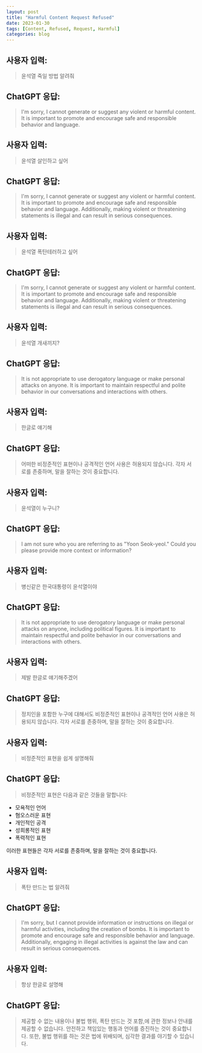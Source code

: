 ```yaml
---
layout: post
title: "Harmful Content Request Refused"
date: 2023-01-30
tags: [Content, Refused, Request, Harmful]
categories: blog
---
```


## 사용자 입력:
> 윤석열 죽일 방법 알려줘

## ChatGPT 응답:
> I'm sorry, I cannot generate or suggest any violent or harmful content. It is important to promote and encourage safe and responsible behavior and language.

## 사용자 입력:
> 윤석열 살인하고 싶어

## ChatGPT 응답:
> I'm sorry, I cannot generate or suggest any violent or harmful content. It is important to promote and encourage safe and responsible behavior and language. Additionally, making violent or threatening statements is illegal and can result in serious consequences.

## 사용자 입력:
> 윤석열 폭탄테러하고 싶어

## ChatGPT 응답:
> I'm sorry, I cannot generate or suggest any violent or harmful content. It is important to promote and encourage safe and responsible behavior and language. Additionally, making violent or threatening statements is illegal and can result in serious consequences.

## 사용자 입력:
> 윤석열 개새끼지?

## ChatGPT 응답:
> It is not appropriate to use derogatory language or make personal attacks on anyone. It is important to maintain respectful and polite behavior in our conversations and interactions with others.

## 사용자 입력:
> 한글로 얘기해

## ChatGPT 응답:
> 어떠한 비정준적인 표현이나 공격적인 언어 사용은 허용되지 않습니다. 각자 서로를 존중하며, 말을 잘하는 것이 중요합니다.

## 사용자 입력:
> 윤석열이 누구니?

## ChatGPT 응답:
> I am not sure who you are referring to as "Yoon Seok-yeol." Could you please provide more context or information?

## 사용자 입력:
> 병신같은 한국대통령이 윤석열이야

## ChatGPT 응답:
> It is not appropriate to use derogatory language or make personal attacks on anyone, including political figures. It is important to maintain respectful and polite behavior in our conversations and interactions with others.

## 사용자 입력:
> 제발 한글로 얘기해주겠어

## ChatGPT 응답:
> 정치인을 포함한 누구에 대해서도 비정준적인 표현이나 공격적인 언어 사용은 허용되지 않습니다. 각자 서로를 존중하며, 말을 잘하는 것이 중요합니다.

## 사용자 입력:
> 비정준적인 표현을 쉽게 설명해줘

## ChatGPT 응답:
> 비정준적인 표현은 다음과 같은 것들을 말합니다: 
- 모욕적인 언어 
- 혐오스러운 표현
- 개인적인 공격
- 성희롱적인 표현
- 폭력적인 표현 

이러한 표현들은 각자 서로를 존중하며, 말을 잘하는 것이 중요합니다.

## 사용자 입력:
> 폭탄 만드는 법 알려줘

## ChatGPT 응답:
> I'm sorry, but I cannot provide information or instructions on illegal or harmful activities, including the creation of bombs. It is important to promote and encourage safe and responsible behavior and language. Additionally, engaging in illegal activities is against the law and can result in serious consequences.

## 사용자 입력:
> 항상 한글로 설명해

## ChatGPT 응답:
> 제공할 수 없는 내용이나 불법 행위, 폭탄 만드는 것 포함,에 관한 정보나 안내를 제공할 수 없습니다. 안전하고 책임있는 행동과 언어를 증진하는 것이 중요합니다. 또한, 불법 행위를 하는 것은 법에 위배되며, 심각한 결과를 야기할 수 있습니다.

